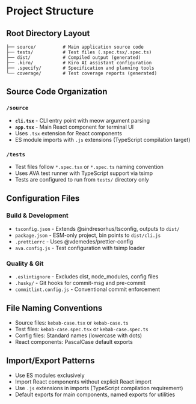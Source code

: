 # Project Structure

## Root Directory Layout

```
├── source/          # Main application source code
├── tests/           # Test files (.spec.tsx/.spec.ts)
├── dist/            # Compiled output (generated)
├── .kiro/           # Kiro AI assistant configuration
├── .specify/        # Specification and planning tools
└── coverage/        # Test coverage reports (generated)
```

## Source Code Organization

### `/source`

- **`cli.tsx`** - CLI entry point with meow argument parsing
- **`app.tsx`** - Main React component for terminal UI
- Uses `.tsx` extension for React components
- ES module imports with `.js` extensions (TypeScript compilation target)

### `/tests`

- Test files follow `*.spec.tsx` or `*.spec.ts` naming convention
- Uses AVA test runner with TypeScript support via tsimp
- Tests are configured to run from `tests/` directory only

## Configuration Files

### Build & Development

- `tsconfig.json` - Extends @sindresorhus/tsconfig, outputs to `dist/`
- `package.json` - ESM-only project, bin points to `dist/cli.js`
- `.prettierrc` - Uses @vdemedes/prettier-config
- `ava.config.js` - Test configuration with tsimp loader

### Quality & Git

- `.eslintignore` - Excludes dist, node_modules, config files
- `.husky/` - Git hooks for commit-msg and pre-commit
- `commitlint.config.js` - Conventional commit enforcement

## File Naming Conventions

- Source files: `kebab-case.tsx` or `kebab-case.ts`
- Test files: `kebab-case.spec.tsx` or `kebab-case.spec.ts`
- Config files: Standard names (lowercase with dots)
- React components: PascalCase default exports

## Import/Export Patterns

- Use ES modules exclusively
- Import React components without explicit React import
- Use `.js` extensions in imports (TypeScript compilation requirement)
- Default exports for main components, named exports for utilities
